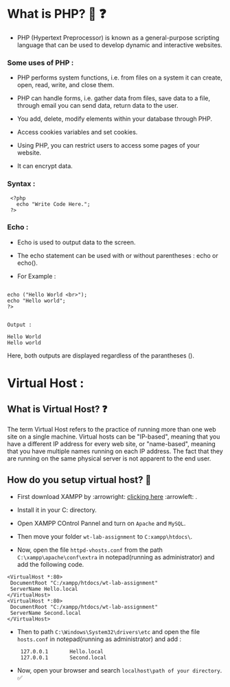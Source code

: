 # What is PHP? :thinking: :question:
 
- PHP (Hypertext Preprocessor) is known as a general-purpose scripting language that can be used to develop dynamic and interactive websites.

### Some uses of PHP : 
   
  - PHP performs system functions, i.e. from files on a system it can create, open, read, write, and close them.

  - PHP can handle forms, i.e. gather data from files, save data to a file, through email you can send data, return data to the user.

  - You add, delete, modify elements within your database through PHP.

  - Access cookies variables and set cookies.

  - Using PHP, you can restrict users to access some pages of your website.

  - It can encrypt data.

### Syntax :

   ```
    <?php
      echo "Write Code Here.";
    ?>
 
   ```
### Echo :
  - Echo is used to output data to the screen.
  
  - The echo statement can be used with or without parentheses : echo or echo().

  - For Example : 
  
  ```

  echo ("Hello World <br>");
  echo "Hello world";
  ?>

  
  Output : 
  
  Hello World
  Hello world
  
  ```
  Here, both outputs are displayed regardless of the parantheses ().

# Virtual Host :

## What is Virtual Host? :question:

The term Virtual Host refers to the practice of running more than one web site on a single machine. Virtual hosts can be "IP-based", meaning that you have a different IP address for every web site, or "name-based", meaning that you have multiple names running on each IP address. The fact that they are running on the same physical server is not apparent to the end user.
  
 
## How do you setup virtual host? :thinking:

  - First download XAMPP by :arrowright: [clicking here](https://www.apachefriends.org/) :arrowleft: .

  - Install it in your C: directory.

  - Open XAMPP COntrol Pannel and turn on `Apache` and  `MySQL`.

  - Then move your folder `wt-lab-assignment` to `C:xampp\htdocs\`.

  - Now, open the file `httpd-vhosts.conf` from the path `C:\xampp\apache\conf\extra` in notepad(running as administrator) and add the following code.
 
   ```
   <VirtualHost *:80>
    DocumentRoot "C:/xampp/htdocs/wt-lab-assignment"
    ServerName Hello.local
   </VirtualHost>
   <VirtualHost *:80>
    DocumentRoot "C:/xampp/htdocs/wt-lab-assignment"
    ServerName Second.local
   </VirtualHost>
   ```

  - Then to path `C:\Windows\System32\drivers\etc` and open the file `hosts.conf` in notepad(running as administrator) and add :
    
    ```
     127.0.0.1       Hello.local
     127.0.0.1       Second.local

    ```

  - Now, open your browser and search `localhost\path of your directory`. :white_check_mark: